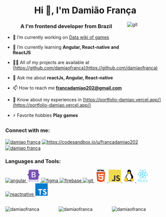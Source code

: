 
<h1 align="center">Hi 👋, I'm Damião França</h1>
<img align="right" src="https://user-images.githubusercontent.com/77007541/160634642-2b13f21e-c9cd-4e5d-94ea-b40e441ec49a.png" alt="git" width="120" height="120"/>
<h3 align="center">A I'm frontend developer from Brazil</h3>

- 🔭 I’m currently working on [Data wiki of games](https://github.com/damiaofranca/dataBook)

- 🌱 I’m currently learning **Angular, React-native and ReactJS**

- 👨‍💻 All of my projects are available at [https://github.com/damiaofranca](https://github.com/damiaofranca)

- 💬 Ask me about **reactJs, Angular, React-native**

- 📫 How to reach me **francadamiao202@gmail.com**

- 📄 Know about my experiences in [https://portfolio-damiao.vercel.app/](https://portfolio-damiao.vercel.app/)

- ⚡ Favorite hobbies **Play games**

<h3 align="left">Connect with me:</h3>
<p align="left">
<a href="https://www.linkedin.com/in/dami%C3%A3o-fran%C3%A7a-a47b20223/" target="blank"><img align="center" src="https://raw.githubusercontent.com/rahuldkjain/github-profile-readme-generator/master/src/images/icons/Social/linked-in-alt.svg" alt="damiao frança" height="30" width="40" /></a>
<a href="https://codesandbox.com/https://codesandbox.io/u/francadamiao202" target="blank"><img align="center" src="https://raw.githubusercontent.com/rahuldkjain/github-profile-readme-generator/master/src/images/icons/Social/codesandbox.svg" alt="https://codesandbox.io/u/francadamiao202" height="30" width="40" /></a>
<a href="https://fb.com/damiao frança" target="blank"><img align="center" src="https://raw.githubusercontent.com/rahuldkjain/github-profile-readme-generator/master/src/images/icons/Social/facebook.svg" alt="damiao frança" height="30" width="40" /></a>
</p>

<h3 align="left">Languages and Tools:</h3>
<p align="left"> <a href="https://angular.io" target="_blank" rel="noreferrer"> <img src="https://angular.io/assets/images/logos/angular/angular.svg" alt="angular" width="40" height="40"/> </a> <a href="https://getbootstrap.com" target="_blank" rel="noreferrer"> <img src="https://raw.githubusercontent.com/devicons/devicon/master/icons/bootstrap/bootstrap-plain-wordmark.svg" alt="bootstrap" width="40" height="40"/> </a> <a href="https://www.figma.com/" target="_blank" rel="noreferrer"> <img src="https://www.vectorlogo.zone/logos/figma/figma-icon.svg" alt="figma" width="40" height="40"/> </a> <a href="https://firebase.google.com/" target="_blank" rel="noreferrer"> <img src="https://www.vectorlogo.zone/logos/firebase/firebase-icon.svg" alt="firebase" width="40" height="40"/> </a> <a href="https://git-scm.com/" target="_blank" rel="noreferrer"> <img src="https://www.vectorlogo.zone/logos/git-scm/git-scm-icon.svg" alt="git" width="40" height="40"/> </a> <a href="https://www.w3.org/html/" target="_blank" rel="noreferrer"> <img src="https://raw.githubusercontent.com/devicons/devicon/master/icons/html5/html5-original-wordmark.svg" alt="html5" width="40" height="40"/> </a> <a href="https://developer.mozilla.org/en-US/docs/Web/JavaScript" target="_blank" rel="noreferrer"> <img src="https://raw.githubusercontent.com/devicons/devicon/master/icons/javascript/javascript-original.svg" alt="javascript" width="40" height="40"/> </a> <a href="https://www.linux.org/" target="_blank" rel="noreferrer"> <img src="https://raw.githubusercontent.com/devicons/devicon/master/icons/linux/linux-original.svg" alt="linux" width="40" height="40"/> </a> <a href="https://reactjs.org/" target="_blank" rel="noreferrer"> <img src="https://raw.githubusercontent.com/devicons/devicon/master/icons/react/react-original-wordmark.svg" alt="react" width="40" height="40"/> </a> <a href="https://reactnative.dev/" target="_blank" rel="noreferrer"> <img src="https://reactnative.dev/img/header_logo.svg" alt="reactnative" width="40" height="40"/> </a> <a href="https://www.typescriptlang.org/" target="_blank" rel="noreferrer"> <img src="https://raw.githubusercontent.com/devicons/devicon/master/icons/typescript/typescript-original.svg" alt="typescript" width="40" height="40"/> </a> </p>

<div style="width:100%;display:flex;justify-content:center;align-items:center">
<img style="width:40%;margin:1rem 0;" src="https://github-readme-streak-stats.herokuapp.com/?user=damiaofranca&" alt="damiaofranca" />
  <img style="width:40%;margin:1rem 0;" src="https://github-readme-stats.vercel.app/api?username=damiaofranca&show_icons=true&locale=pt-br" alt="damiaofranca" />
<img style="width:40%;margin:1rem 0;" src="https://github-readme-stats.vercel.app/api/top-langs?username=damiaofranca&show_icons=true&locale=en&layout=compact" alt="damiaofranca" />
</div>
